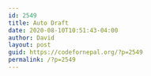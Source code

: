 ```yaml
---
id: 2549
title: Auto Draft
date: 2020-08-10T10:51:43-04:00
author: David
layout: post
guid: https://codefornepal.org/?p=2549
permalink: /?p=2549
---
```


